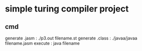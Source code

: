 # simple turing compiler project
## cmd
generate .jasm : ./p3.out filename.st
generate .class : ./javaa/javaa filename.jasm
execute : java filename
